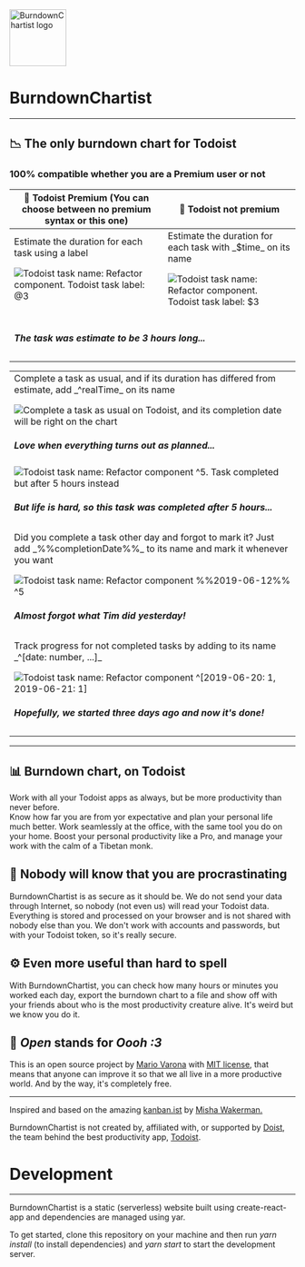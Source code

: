 <img src="https://www.bmsalamanca.com/others/BurndownChartist/img/logo.png" alt="BurndownChartist logo" width="100"/>

# BurndownChartist

* * *

## <span role="img" aria-label="graph">📉</span> The only burndown chart for Todoist

### 100% compatible whether you are a Premium user or not

<table role="grid" class="main home tTwoColumns">

<thead>

<tr>

<th><span role="columnheader"><span role="img" aria-label="user">👤</span> Todoist Premium</span>  
<span class="clarify">(You can choose between no premium syntax or this one)</span></th>

<th><span role="columnheader"><span role="img" aria-label="user">👤</span> Todoist not premium</span>  

</th>

</tr>

</thead>

<tbody>

<tr>

<td role="gridcell"><span class="story">Estimate the duration for each task using a label</span>

![Todoist task name: Refactor component. Todoist task label: @3](https://www.bmsalamanca.com/others/BurndownChartist/img/infinite/img7.gif)

</td>

<td role="gridcell"><span class="story">Estimate the duration for each task with _$time_ on its name</span>

![Todoist task name: Refactor component. Todoist task label: $3](https://www.bmsalamanca.com/others/BurndownChartist/img/infinite/img1.gif)

</td>

</tr>

<tr>

<td colspan="2">

##### The task was estimate to be 3 hours long...

</td>

</tr>

</tbody>

</table>

<table class="main big">

<tbody>

<tr>

<td role="gridcell"><span class="story">Complete a task as usual, and if its duration has differed from estimate, add _^realTime_ on its name</span>

![Complete a task as usual on Todoist, and its completion date will be right on the chart](https://www.bmsalamanca.com/others/BurndownChartist/img/infinite/img4.gif)

##### Love when everything turns out as planned...

![Todoist task name: Refactor component ^5\. Task completed but after 5 hours instead](https://www.bmsalamanca.com/others/BurndownChartist/img/infinite/img5.gif)

##### But life is hard, so this task was completed after 5 hours...

</td>

</tr>

<tr>

<td role="gridcell"><span class="story">Did you complete a task other day and forgot to mark it? Just add _%%completionDate%%_ to its name and mark it whenever you want</span>

![Todoist task name: Refactor component %%2019-06-12%% ^5](https://www.bmsalamanca.com/others/BurndownChartist/img/infinite/img6.gif)

##### Almost forgot what Tim did yesterday!

</td>

</tr>

<tr>

<td role="gridcell"><span class="story">Track progress for not completed tasks by adding to its name _^[date: number, ...]_</span>

![Todoist task name: Refactor component ^[2019-06-20: 1, 2019-06-21: 1]](https://www.bmsalamanca.com/others/BurndownChartist/img/infinite/img3.gif)

##### Hopefully, we started three days ago and now it's done!

</td>

</tr>

</tbody>

</table>

* * *

<section class="reasons">

## <span role="img" aria-label="graph">📊</span> Burndown chart, on Todoist

Work with all your Todoist apps as always, but be more productivity than never before.  
Know how far you are from yor expectative and plan your personal life much better. Work seamlessly at the office, with the same tool you do on your home. Boost your personal productivity like a Pro, and manage your work with the calm of a Tibetan monk.

## <span role="img" aria-label="padlock">🔐</span> Nobody will know that you are procrastinating

BurndownChartist is as secure as it should be. We do not send your data through Internet, so nobody (not even us) will read your Todoist data. Everything is stored and processed on your browser and is not shared with nobody else than you. We don't work with accounts and passwords, but with your Todoist token, so it's really secure.

## <span role="img" aria-label="gear">⚙️</span> Even more useful than hard to spell

With BurndownChartist, you can check how many hours or minutes you worked each day, export the burndown chart to a file and show off with your friends about who is the most productivity creature alive. It's weird but we know you do it.

## <span role="img" aria-label="hands">👐</span> _Open_ stands for _Oooh :3_

This is an open source project by [Mario Varona](https://www.github.com/mvarona) with [MIT license](https://github.com/mvarona/BurndownChartist/blob/master/LICENSE), that means that anyone can improve it so that we all live in a more productive world. And by the way, it's completely free.

</section>

* * *

<section class="notes">

Inspired and based on the amazing [kanban.ist](https://kanban.ist) by [Misha Wakerman.](https://github.com/mwakerman/)

BurndownChartist is not created by, affiliated with, or supported by [Doist](https://www.doist.com), the team behind the best productivity app, [Todoist](https://www.todoist.com).

</section>

# Development

***

BurndownChartist is a static (serverless) website built using create-react-app and dependencies are managed using yar.

To get started, clone this repository on your machine and then run _yarn install_ (to install dependencies) and _yarn start_ to start the development server.

